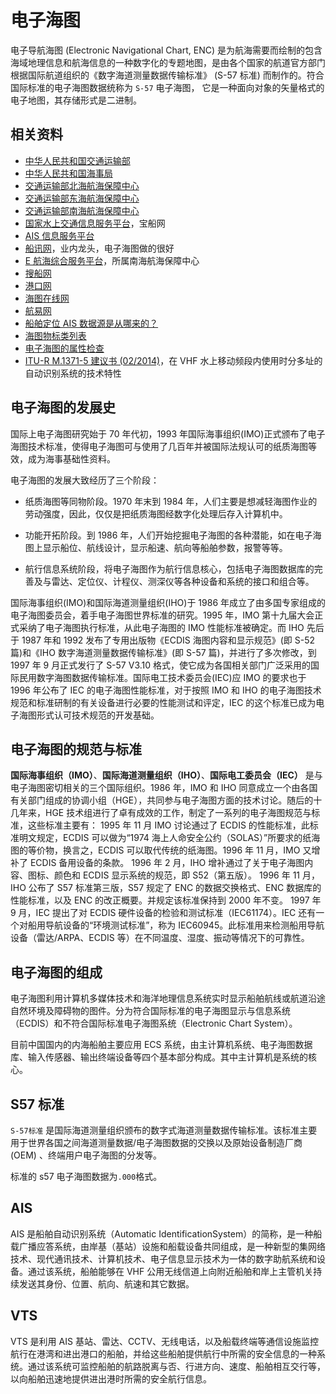 # 电子海图

电子导航海图 (Electronic Navigational Chart, ENC) 是为航海需要而绘制的包含海域地理信息和航海信息的一种数字化的专题地图，是由各个国家的航道官方部门根据国际航道组织的《数字海道测量数据传输标准》 (S-57 标准) 而制作的。符合国际标准的电子海图数据统称为 `S-57` 电子海图， 它是一种面向对象的矢量格式的电子地图，其存储形式是二进制。

## 相关资料

- [中华人民共和国交通运输部](https://www.mot.gov.cn/)
- [中华人民共和国海事局](https://www.msa.gov.cn/)
- [交通运输部北海航海保障中心](http://www.bhhb.org.cn/)
- [交通运输部东海航海保障中心](http://www.dhhb.org.cn/)
- [交通运输部南海航海保障中心](http://www.nhhb.org.cn/)
- [国家水上交通信息服务平台](https://www.myships.com/)，宝船网
- [AIS 信息服务平台](https://ais.msa.gov.cn/)
- [船讯网](https://www.shipxy.com/)，业内龙头，电子海图做的很好
- [E 航海综合服务平台](https://www.nhhb.org.cn/nbwebgis/)，所属南海航海保障中心
- [搜船网](https://www.shipfinder.com/)
- [港口网](http://ship.chinaports.com/)
- [海图在线网](http://www.enclive.cn/)
- [航易网](http://www.sailxy.com/ship.jsp)
- [船舶定位 AIS 数据源是从哪来的？](https://www.zhihu.com/question/21633927)
- [海图物标类列表](https://hunan.tianditu.gov.cn/iserver/services/map-LSJVEC/rest/maps/LSJVEC/chartFeatureInfoSpecs)
- [电子海图的属性检查](http://www.sailxy.com/news.jsp?id=6622)
- [ITU-R M.1371-5 建议书 (02/2014)](https://www.itu.int/dms_pubrec/itu-r/rec/m/R-REC-M.1371-5-201402-I!!PDF-C.pdf)，在 VHF 水上移动频段内使用时分多址的自动识别系统的技术特性

## 电子海图的发展史

国际上电子海图研究始于 70 年代初，1993 年国际海事组织(IMO)正式颁布了电子海图技术标准，使得电子海图可与使用了几百年并被国际法规认可的纸质海图等效，成为海事基础性资料。

电子海图的发展大致经历了三个阶段：

- 纸质海图等同物阶段。1970 年末到 1984 年，人们主要是想减轻海图作业的劳动强度，因此，仅仅是把纸质海图经数字化处理后存入计算机中。

- 功能开拓阶段。到 1986 年，人们开始挖掘电子海图的各种潜能，如在电子海图上显示船位、航线设计，显示船速、航向等船舶参数，报警等等。

- 航行信息系统阶段，将电子海图作为航行信息核心，包括电子海图数据库的完善及与雷达、定位仪、计程仪、测深仪等各种设备和系统的接口和组合等。

国际海事组织(IMO)和国际海道测量组织(IHO)于 1986 年成立了由多国专家组成的电子海图委员会，着手电子海图世界标准的研究。1995 年，IMO 第十九届大会正式采纳了电子海图执行标准，从此电子海图的 IMO 性能标准被确定。而 IHO 先后于 1987 年和 1992 发布了专用出版物《ECDIS 海图内容和显示规范》(即 S-52 篇)和《IHO 数字海道测量数据传输标准》(即 S-57 篇)，并进行了多次修改，到 1997 年 9 月正式发行了 S-57 V3.10 格式，使它成为各国相关部门广泛采用的国际民用数字海图数据传输标准。国际电工技术委员会(IEC)应 IMO 的要求也于 1996 年公布了 IEC 的电子海图性能标准，对于按照 IMO 和 IHO 的电子海图技术规范和标准研制的有关设备进行必要的性能测试和评定，IEC 的这个标准已成为电子海图形式认可技术规范的开发基础。

## 电子海图的规范与标准

**国际海事组织（IMO）**、**国际海道测量组织（IHO）**、**国际电工委员会（IEC）** 是与电子海图密切相关的三个国际组织。1986 年，IMO 和 IHO 同意成立一个由各国有关部门组成的协调小组（HGE），共同参与电子海图方面的技术讨论。随后的十几年来，HGE 技术组进行了卓有成效的工作，制定了一系列的电子海图规范与标准，这些标准主要有：
1995 年 11 月 IMO 讨论通过了 ECDIS 的性能标准，此标准明文规定，ECDIS 可以做为“1974 海上人命安全公约（SOLAS）”所要求的纸海图的等价物，换言之，ECDIS 可以取代传统的纸海图。1996 年 11 月，IMO 又增补了 ECDIS 备用设备的条款。
1996 年 2 月，IHO 增补通过了关于电子海图内容、图标、颜色和 ECDIS 显示系统的规范，即 S52（第五版）。
1996 年 11 月，IHO 公布了 S57 标准第三版，S57 规定了 ENC 的数据交换格式、ENC 数据库的性能标准，以及 ENC 的改正概要。并规定该标准保持到 2000 年不变。
1997 年 9 月，IEC 提出了对 ECDIS 硬件设备的检验和测试标准（IEC61174）。IEC 还有一个对船用导航设备的“环境测试标准”，称为 IEC60945。此标准用来检测船用导航设备（雷达/ARPA、ECDIS 等）在不同温度、湿度、振动等情况下的可靠性。

## 电子海图的组成

电子海图利用计算机多媒体技术和海洋地理信息系统实时显示船舶航线或航道沿途自然环境及障碍物的图件。分为符合国际标准的电子海图显示与信息系统（ECDIS）和不符合国际标准电子海图系统（Electronic Chart System）。

目前中国国内的内海船舶主要应用 ECS 系统，由主计算机系统、电子海图数据库、输入传感器、输出终端设备等四个基本部分构成。其中主计算机是系统的核心。

## S57 标准

`S-57标准` 是国际海道测量组织颁布的数字式海道测量数据传输标准。该标准主要用于世界各国之间海道测量数据/电子海图数据的交换以及原始设备制造厂商(OEM) 、终端用户电子海图的分发等。

标准的 s57 电子海图数据为`.000`格式。

## AIS

AIS 是船舶自动识别系统（Automatic IdentificationSystem）的简称，是一种船载广播应答系统，由岸基（基站）设施和船载设备共同组成，是一种新型的集网络技术、现代通讯技术、计算机技术、电子信息显示技术为一体的数字助航系统和设备。通过该系统，船舶能够在 VHF 公用无线信道上向附近船舶和岸上主管机关持续发送其身份、位置、航向、航速和其它数据。

## VTS

VTS 是利用 AIS 基站、雷达、CCTV、无线电话，以及船载终端等通信设施监控航行在港湾和进出港口的船舶，并给这些船舶提供航行中所需的安全信息的一种系统。通过该系统可监控船舶的航路脱离与否、行进方向、速度、船舶相互交行等，以向船舶迅速地提供进出港时所需的安全航行信息。
